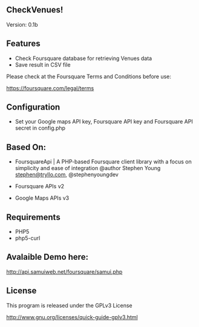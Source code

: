 CheckVenues!
------------

Version: 0.1b

Features
--------

- Check Foursquare database for retrieving Venues data
- Save result in CSV file 

Please check at the Foursquare Terms and Conditions before use:

https://foursquare.com/legal/terms

Configuration
-------------

- Set your Google maps API key, Foursquare API key and Foursquare API secret in config.php

Based On:
---------

- FoursquareApi | A PHP-based Foursquare client library with a focus on simplicity and ease of integration
  @author Stephen Young <stephen@tryllo.com>, @stephenyoungdev
 
- Foursquare APIs v2

- Google Maps APIs v3

Requirements
------------

- PHP5
- php5-curl

Avalaible Demo here:
--------------------

http://api.samuiweb.net/foursquare/samui.php

License
-------

This program is released under the GPLv3 License

http://www.gnu.org/licenses/quick-guide-gplv3.html